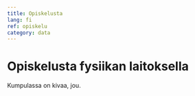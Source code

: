 ```yaml
---
title: Opiskelusta
lang: fi
ref: opiskelu
category: data
---
```


# Opiskelusta fysiikan laitoksella

Kumpulassa on kivaa, jou.
